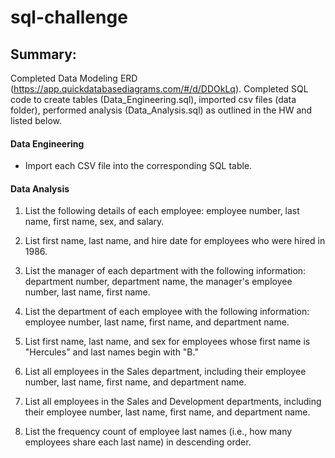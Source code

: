 # sql-challenge

## Summary:
Completed Data Modeling ERD (https://app.quickdatabasediagrams.com/#/d/DDOkLq).
Completed SQL code to create tables (Data_Engineering.sql), imported csv files (data folder), performed analysis (Data_Analysis.sql) as outlined in the HW and listed below.



#### Data Engineering

* Import each CSV file into the corresponding SQL table. 



#### Data Analysis

1. List the following details of each employee: employee number, last name, first name, sex, and salary.

2. List first name, last name, and hire date for employees who were hired in 1986.

3. List the manager of each department with the following information: department number, department name, the manager's employee number, last name, first name.

4. List the department of each employee with the following information: employee number, last name, first name, and department name.

5. List first name, last name, and sex for employees whose first name is "Hercules" and last names begin with "B."

6. List all employees in the Sales department, including their employee number, last name, first name, and department name.

7. List all employees in the Sales and Development departments, including their employee number, last name, first name, and department name.

8. List the frequency count of employee last names (i.e., how many employees share each last name) in descending order.
